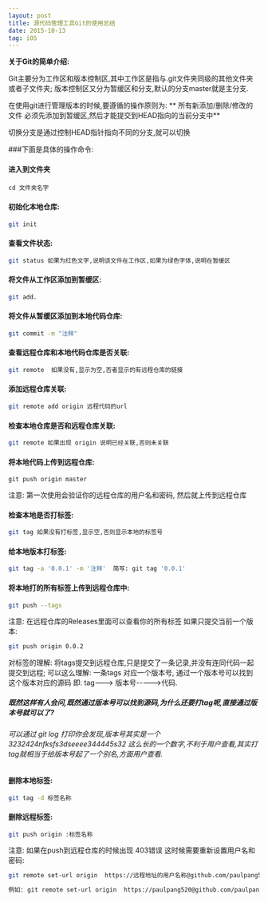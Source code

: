 ```yaml
---
layout: post
title: 源代码管理工具Git的使用总结
date: 2015-10-13
tag: iOS
---
```


<strong> 关于Git的简单介绍: </strong>

Git主要分为工作区和版本控制区,其中工作区是指与.git文件夹同级的其他文件夹或者子文件夹; 版本控制区又分为暂缓区和分支,默认的分支master就是主分支.

在使用git进行管理版本的时候,要遵循的操作原则为: ** 所有新添加/删除/修改的文件 必须先添加到暂缓区,然后才能提交到HEAD指向的当前分支中**

切换分支是通过控制HEAD指针指向不同的分支,就可以切换

###下面是具体的操作命令:

#### 进入到文件夹

	cd 文件夹名字
	
#### 初始化本地仓库:
```bash
git init
```
	 
#### 查看文件状态: 

```bash
git status 如果为红色文字,说明该文件在工作区,如果为绿色字体,说明在暂缓区
```

	
#### 将文件从工作区添加到暂缓区:
```bash
git add.
```
	
#### 将文件从暂缓区添加到本地代码仓库: 

```bash
git commit -m "注释"
```
	
#### 查看远程仓库和本地代码仓库是否关联:
```bash
git remote  如果没有,显示为空,否者显示的有远程仓库的链接
```
	 
#### 添加远程仓库关联: 
```bash
git remote add origin 远程代码的url
```

#### 检查本地仓库是否和远程仓库关联: 
```bash
git remote 如果出现 origin 说明已经关联,否则未关联
```

#### 将本地代码上传到远程仓库: 
	git push origin master
注意: 第一次使用会验证你的远程仓库的用户名和密码, 然后就上传到远程仓库
	
#### 检查本地是否打标签: 
```bash
git tag 如果没有打标签,显示空,否则显示本地的标签号
```
#### 给本地版本打标签: 
```bash
git tag -a '0.0.1' -m '注释'  简写: git tag '0.0.1'
```

#### 将本地打的所有标签上传到远程仓库中: 
```bash
git push --tags
```
注意: 在远程仓库的Releases里面可以查看你的所有标签  如果只提交当前一个版本: 
```bash
git push origin 0.0.2
```
对标签的理解: 将tags提交到远程仓库,只是提交了一条记录,并没有连同代码一起提交到远程; 可以这么理解: 一条tags 对应一个版本号, 通过一个版本号可以找到这个版本对应的源码 即: tag---> 版本号----->代码.  
	
##### 既然这样有人会问,既然通过版本号可以找到源码,为什么还要打tag呢,直接通过版本号就可以了?
###### 可以通过 git log 打印你会发现,版本号其实是一个3232424nfksfs3dseeee344445s32 这么长的一个数字,不利于用户查看,其实打tag就相当于给版本号起了一个别名,方面用户查看.
	
#### 删除本地标签: 
```bash
git tag -d 标签名称
```
#### 删除远程标签: 
```bash
git push origin :标签名称
```

注意: 如果在push到远程仓库的时候出现 403错误 这时候需要重新设置用户名和密码:

```bash
git remote set-url origin  https://远程地址的用户名称@github.com/paulpang520/test.git

例如:	git remote set-url origin  https://paulpang520@github.com/paulpang520/test.git

```

	

	  
	
		
	

	

	
